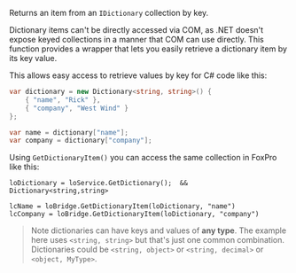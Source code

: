 ﻿Returns an item from an `IDictionary` collection by key.Dictionary items can't be directly accessed via COM, as .NET doesn't expose keyed collections in a manner that COM can use directly. This function provides a wrapper that lets you easily retrieve a dictionary item by its key value. This allows easy access to retrieve values by key for C# code like this:```csvar dictionary = new Dictionary<string, string>() {    { "name", "Rick" },    { "company", "West Wind" }};var name = dictionary["name"];var company = dictionary["company"];```Using `GetDictionaryItem()` you can access the same collection in FoxPro like this:```foxproloDictionary = loService.GetDictionary();  && Dictionary<string,string>lcName = loBridge.GetDictionaryItem(loDictionary, "name")lcCompany = loBridge.GetDictionaryItem(loDictionary, "company")```> Note dictionaries can have keys and values of **any type**. The example here uses `<string, string>` but that's just one common combination. Dictionaries could be `<string, object>` or `<string, decimal>` or `<object, MyType>`.